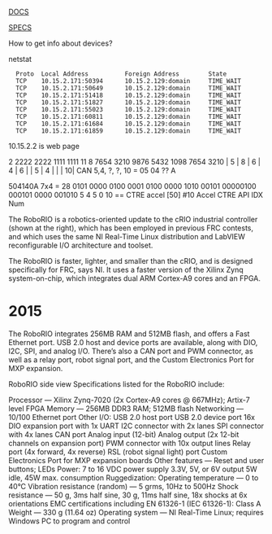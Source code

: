 
[DOCS](https://forums.ni.com/t5/FIRST-Robotics-Competition/roboRIO-Details-and-Specifications/ta-p/3494658)


[SPECS](https://www.ni.com/docs/en-US/bundle/roborio-frc-specs/page/specs.html)

How to get info about devices?

netstat
```
  Proto  Local Address          Foreign Address        State
  TCP    10.15.2.171:50394      10.15.2.129:domain     TIME_WAIT
  TCP    10.15.2.171:50649      10.15.2.129:domain     TIME_WAIT
  TCP    10.15.2.171:51418      10.15.2.129:domain     TIME_WAIT
  TCP    10.15.2.171:51827      10.15.2.129:domain     TIME_WAIT
  TCP    10.15.2.171:55023      10.15.2.129:domain     TIME_WAIT
  TCP    10.15.2.171:60811      10.15.2.129:domain     TIME_WAIT
  TCP    10.15.2.171:61684      10.15.2.129:domain     TIME_WAIT
  TCP    10.15.2.171:61859      10.15.2.129:domain     TIME_WAIT
  ```

  10.15.2.2 is web page

2 2222 2222 1111 1111 11
8 7654 3210 9876 5432 1098 7654 3210
|  5   |    8    |  6   | 4  |  6  |
|    5 |       4 |      |    |   10|
  CAN 5,4, ?, ?, 10 = 05 04 ?? A

  504140A 7x4 = 28
  0101 0000 0100 0001 0100 0000 1010
  00101 00000100 000101 0000 001010
      5        4      5    0     10 == CTRE accel [50] #10
  Accel     CTRE    API  IDX    Num

The RoboRIO is a robotics-oriented update to the cRIO industrial controller (shown at the right), which has been employed in previous FRC contests, and which uses the same NI Real-Time Linux distribution and LabVIEW reconfigurable I/O architecture and toolset.

  The RoboRIO is faster, lighter, and smaller than the cRIO, and is designed specifically for FRC, says NI. It uses a faster version of the Xilinx Zynq system-on-chip, which integrates dual ARM Cortex-A9 cores and an FPGA.

# 2015
The RoboRIO integrates 256MB RAM and 512MB flash, and offers a Fast Ethernet port. USB 2.0 host and device ports are available, along with DIO, I2C, SPI, and analog I/O. There’s also a CAN port and PWM connector, as well as a relay port, robot signal port, and the Custom Electronics Port for MXP expansion.

RoboRIO
side view
Specifications listed for the RoboRIO include:

Processor — Xilinx Zynq-7020 (2x Cortex-A9 cores @ 667MHz); Artix-7 level FPGA
Memory — 256MB DDR3 RAM; 512MB flash
Networking — 10/100 Ethernet port
Other I/O:
USB 2.0 host port
USB 2.0 device port
16x DIO expansion port with 1x UART
I2C connector with 2x lanes
SPI connector with 4x lanes
CAN port
Analog input (12-bit)
Analog output (2x 12-bit channels on expansion port)
PWM connector with 10x output lines
Relay port (4x forward, 4x reverse)
RSL (robot signal light) port
Custom Electronics Port for MXP expansion boards
Other features — Reset and user buttons; LEDs
Power:
7 to 16 VDC power supply
3.3V, 5V, or 6V output
5W idle, 45W max. consumption
Ruggedization:
Operating temperature — 0 to 40°C
Vibration resistance (random) — 5 grms, 10Hz to 500Hz
Shock resistance — 50 g, 3ms half sine, 30 g, 11ms half sine, 18x shocks at 6x orientations
EMC certifications including EN 61326-1 (IEC 61326-1): Class A
Weight — 330 g (11.64 oz)
Operating system — NI Real-Time Linux; requires Windows PC to program and control